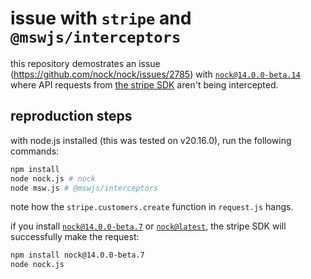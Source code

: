# issue with `stripe` and `@mswjs/interceptors`

this repository demostrates an issue (https://github.com/nock/nock/issues/2785) with [`nock@14.0.0-beta.14`](https://github.com/nock/nock/tree/v14.0.0-beta.14) where API requests from [the stripe SDK](https://github.com/stripe/stripe-node) aren't being intercepted.

## reproduction steps

with node.js installed (this was tested on v20.16.0), run the following commands:

```sh
npm install
node nock.js # nock
node msw.js # @mswjs/interceptors
```

note how the `stripe.customers.create` function in `request.js` hangs.

if you install [`nock@14.0.0-beta.7`](https://github.com/nock/nock/tree/v14.0.0-beta.7) or [`nock@latest`](https://github.com/nock/nock/tree/v13.5.5), the stripe SDK will successfully make the request:

```sh
npm install nock@14.0.0-beta.7
node nock.js
```
